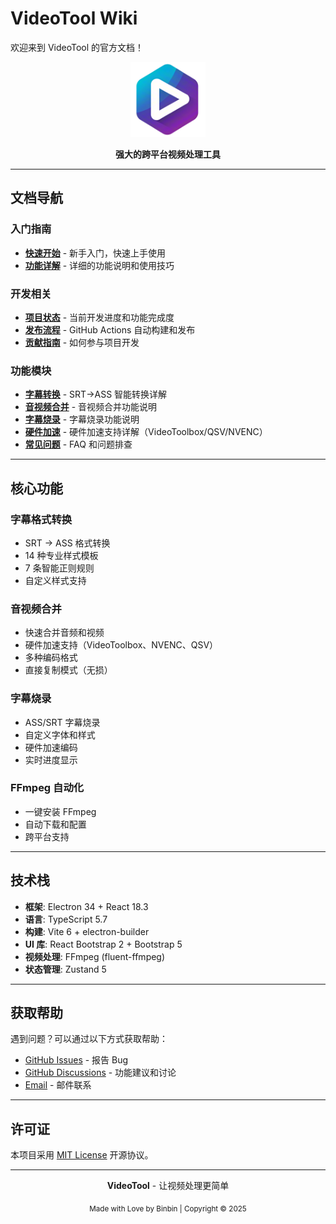 # VideoTool Wiki

欢迎来到 VideoTool 的官方文档！

<div align="center">
  <img src="https://raw.githubusercontent.com/binbin1213/VideoTool/main/resources/icons/icon.png" alt="VideoTool" width="120"/>
  <p><strong>强大的跨平台视频处理工具</strong></p>
</div>

---

## 文档导航

### 入门指南
- **[快速开始](Quick-Start)** - 新手入门，快速上手使用
- **[功能详解](Feature-Guide)** - 详细的功能说明和使用技巧

### 开发相关
- **[项目状态](Project-Status)** - 当前开发进度和功能完成度
- **[发布流程](Release-Process)** - GitHub Actions 自动构建和发布
- **[贡献指南](Contributing)** - 如何参与项目开发

### 功能模块
- **[字幕转换](Subtitle-Conversion)** - SRT→ASS 智能转换详解
- **[音视频合并](Audio-Video-Merge)** - 音视频合并功能说明
- **[字幕烧录](Subtitle-Burn)** - 字幕烧录功能说明
- **[硬件加速](Hardware-Acceleration)** - 硬件加速支持详解（VideoToolbox/QSV/NVENC）
- **[常见问题](FAQ)** - FAQ 和问题排查

---

## 核心功能

### 字幕格式转换
- SRT → ASS 格式转换
- 14 种专业样式模板
- 7 条智能正则规则
- 自定义样式支持

### 音视频合并
- 快速合并音频和视频
- 硬件加速支持（VideoToolbox、NVENC、QSV）
- 多种编码格式
- 直接复制模式（无损）

### 字幕烧录
- ASS/SRT 字幕烧录
- 自定义字体和样式
- 硬件加速编码
- 实时进度显示

### FFmpeg 自动化
- 一键安装 FFmpeg
- 自动下载和配置
- 跨平台支持

---

## 技术栈

- **框架**: Electron 34 + React 18.3
- **语言**: TypeScript 5.7
- **构建**: Vite 6 + electron-builder
- **UI 库**: React Bootstrap 2 + Bootstrap 5
- **视频处理**: FFmpeg (fluent-ffmpeg)
- **状态管理**: Zustand 5

---

## 获取帮助

遇到问题？可以通过以下方式获取帮助：

- [GitHub Issues](https://github.com/binbin1213/VideoTool/issues) - 报告 Bug
- [GitHub Discussions](https://github.com/binbin1213/VideoTool/discussions) - 功能建议和讨论
- [Email](mailto:piaozhitian@gmail.com) - 邮件联系

---

## 许可证

本项目采用 [MIT License](https://github.com/binbin1213/VideoTool/blob/main/LICENSE) 开源协议。

---

<div align="center">
  <p><strong>VideoTool</strong> - 让视频处理更简单</p>
  <p><sub>Made with Love by Binbin | Copyright © 2025</sub></p>
</div>
